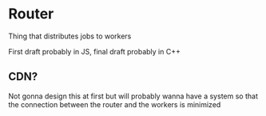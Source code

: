 # Router
Thing that distributes jobs to workers

First draft probably in JS, final draft probably in C++

## CDN?
Not gonna design this at first but will probably wanna have a system so that the connection between the router and the workers is minimized